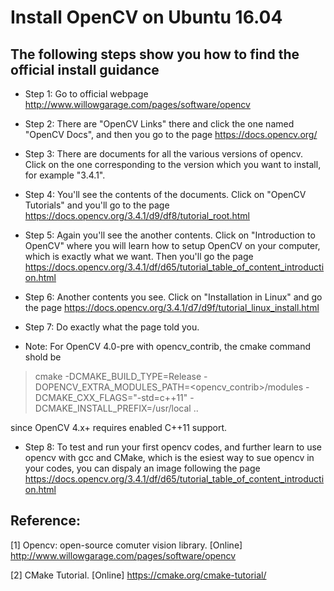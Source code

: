 # Install OpenCV on Ubuntu 16.04

## The following steps show you how to find the official install guidance

* Step 1: Go to official webpage http://www.willowgarage.com/pages/software/opencv

* Step 2: There are "OpenCV Links" there and click the one named "OpenCV Docs", and then you go to the page https://docs.opencv.org/

* Step 3: There are documents for all the various versions of opencv. Click on the one corresponding to the version which you 
want to install, for example "3.4.1".

* Step 4: You'll see the contents of the documents. Click on "OpenCV Tutorials" and you'll go to the page https://docs.opencv.org/3.4.1/d9/df8/tutorial_root.html

* Step 5: Again you'll see the another contents. Click on "Introduction to OpenCV" where you will learn how to setup OpenCV 
on your computer, which is exactly what we want. Then you'll go the page https://docs.opencv.org/3.4.1/df/d65/tutorial_table_of_content_introduction.html

* Step 6: Another contents you see. Click on "Installation in Linux" and go the page https://docs.opencv.org/3.4.1/d7/d9f/tutorial_linux_install.html

* Step 7: Do exactly what the page told you.

* Note: For OpenCV 4.0-pre with opencv_contrib, the cmake command shold be

> cmake -DCMAKE_BUILD_TYPE=Release -DOPENCV_EXTRA_MODULES_PATH=<opencv_contrib>/modules -DCMAKE_CXX_FLAGS="-std=c++11" -DCMAKE_INSTALL_PREFIX=/usr/local ..

since OpenCV 4.x+ requires enabled C++11 support.

* Step 8: To test and run your first opencv codes, and further learn to use opencv with gcc and CMake, which is the esiest way to sue opencv in your codes, you can dispaly an image following the page https://docs.opencv.org/3.4.1/df/d65/tutorial_table_of_content_introduction.html

## Reference: 

[1] Opencv: open-source comuter vision library. [Online] http://www.willowgarage.com/pages/software/opencv

[2] CMake Tutorial. [Online] https://cmake.org/cmake-tutorial/

